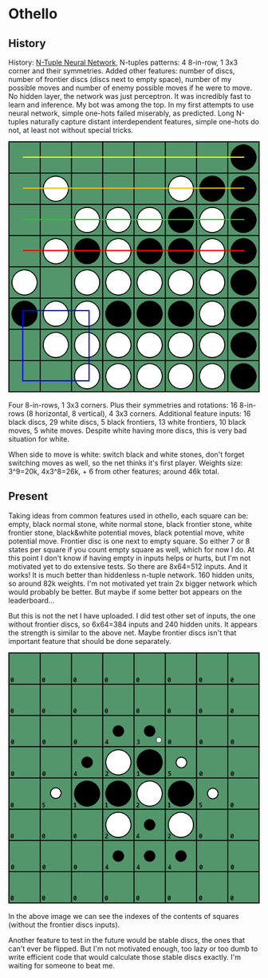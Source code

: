 # Othello

## History

History: [N-Tuple Neural Network](https://repository.essex.ac.uk/3820/1/NTupleOthello.pdf), N-tuples patterns: 4 8-in-row, 1 3x3 corner and their symmetries. Added other features: number of discs, number of frontier discs (discs next to empty space), number of my possible moves and number of enemy possible moves if he were to move. No hidden layer, the network was just perceptron. It was incredibly fast to learn and inference. My bot was among the top. In my first attempts to use neural network, simple one-hots failed miserably, as predicted. Long N-tuples naturally capture distant interdependent features, simple one-hots do not, at least not without special tricks.

![othello](othello.png "Othello N-tuples")

Four 8-in-rows, 1 3x3 corners. Plus their symmetries and rotations: 16 8-in-rows (8 horizontal, 8 vertical), 4 3x3 corners. Additional feature inputs: 16 black discs, 29 white discs, 5 black frontiers, 13 white frontiers, 10 black moves, 5 white moves. Despite white having more discs, this is very bad situation for white.

When side to move is white: switch black and white stones, don't forget switching moves as well, so the net thinks it's first player. Weights size: 3^9=20k, 4x3^8=26k, + 6 from other features; around 46k total.

## Present

Taking ideas from common features used in othello, each square can be: empty, black normal stone, white normal stone, black frontier stone, white frontier stone, black&white potential moves, black potential move, white potential move. Frontier disc is one next to empty square. So either 7 or 8 states per square if you count empty square as well, which for now I do. At this point I don't know if having empty in inputs helps or hurts, but I'm not motivated yet to do extensive tests. So there are 8x64=512 inputs. And it works! It is much better than hiddenless n-tuple network. 160 hidden units, so around 82k weights. I'm not motivated yet train 2x bigger network which would probably be better. But maybe if some better bot appears on the leaderboard...

But this is not the net I have uploaded. I did test other set of inputs, the one without frontier discs, so 6x64=384 inputs and 240 hidden units. It appears the strength is similar to the above net. Maybe frontier discs isn't that important feature that should be done separately.

![othello nn](othellon.png "Othello NN")

In the above image we can see the indexes of the contents of squares (without the frontier discs inputs).

Another feature to test in the future would be stable discs, the ones that can't ever be flipped. But I'm not motivated enough, too lazy or too dumb to write efficient code that would calculate those stable discs exactly. I'm waiting for someone to beat me.
